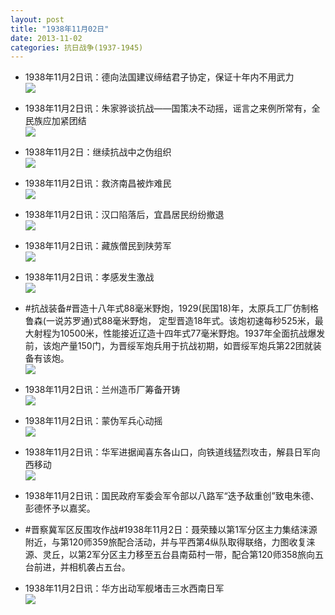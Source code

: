 ```yaml
---
layout: post
title: "1938年11月02日"
date: 2013-11-02
categories: 抗日战争(1937-1945)
---
```


<meta name="referrer" content="no-referrer" />

- 1938年11月2日讯：德向法国建议缔结君子协定，保证十年内不用武力 <br/><img src="https://ww2.sinaimg.cn/large/aca367d8jw1ea72vlf86tj20cs0rpjys.jpg" />

- 1938年11月2日讯：朱家骅谈抗战——国策决不动摇，谣言之来例所常有，全民族应加紧团结 <br/><img src="https://ww4.sinaimg.cn/large/aca367d8jw1ea7150xlcgj20cs1d6nd1.jpg" />

- 1938年11月2日：继续抗战中之伪组织 <br/><img src="https://ww1.sinaimg.cn/large/aca367d8jw1ea6zela95uj20cs0hsagk.jpg" />

- 1938年11月2日讯：救济南昌被炸难民 <br/><img src="https://ww3.sinaimg.cn/large/aca367d8jw1ea6xo5i2dgj20fh070mz3.jpg" />

- 1938年11月2日讯：汉口陷落后，宜昌居民纷纷撤退 <br/><img src="https://ww1.sinaimg.cn/large/aca367d8jw1ea6u7a665oj205v070q3e.jpg" />

- 1938年11月2日讯：藏族僧民到陕劳军 <br/><img src="https://ww3.sinaimg.cn/large/aca367d8jw1ea6qqgk4uqj208c0733zd.jpg" />

- 1938年11月2日讯：孝感发生激战 <br/><img src="https://ww4.sinaimg.cn/large/aca367d8jw1ea6p06fi4vj20cs0ncn41.jpg" />

- #抗战装备#晋造十八年式88毫米野炮，1929(民国18)年，太原兵工厂仿制格鲁森(一说苏罗通)式88毫米野炮， 定型晋造18年式。该炮初速每秒525米，最大射程为10500米，性能接近辽造十四年式77毫米野炮。1937年全面抗战爆发前，该炮产量150门，为晋绥军炮兵用于抗战初期，如晋绥军炮兵第22团就装备有该炮。 <br/><img src="https://ww2.sinaimg.cn/large/aca367d8jw1ea6lou2423j20rs0jrgpf.jpg" />

- 1938年11月2日讯：兰州造币厂筹备开铸 <br/><img src="https://ww4.sinaimg.cn/large/aca367d8jw1ea6lj5z9l3j205707i3yx.jpg" />

- 1938年11月2日讯：蒙伪军兵心动摇 <br/><img src="https://ww3.sinaimg.cn/large/aca367d8jw1ea6jsv6pcvj20cs0eaadc.jpg" />

- 1938年11月2日讯：华军进据闻喜东各山口，向铁道线猛烈攻击，解县日军向西移动 <br/><img src="https://ww2.sinaimg.cn/large/aca367d8jw1ea6i2cm63gj20cs0s9afp.jpg" />

- 1938年11月2日讯：国民政府军委会军令部以八路军“迭予敌重创”致电朱德、彭德怀予以嘉奖。 

- #晋察冀军区反围攻作战#1938年11月2日：聂荣臻以第1军分区主力集结涞源附近，与第120师359旅配合活动，并与平西第4纵队取得联络，力图收复涞源、灵丘，以第2军分区主力移至五台县南茹村一带，配合第120师358旅向五台前进，并相机袭占五台。 

- 1938年11月2日讯：华方出动军舰堵击三水西南日军 <br/><img src="https://ww4.sinaimg.cn/large/aca367d8jw1ea6b4o8mo3j20gf0kiq7w.jpg" />

